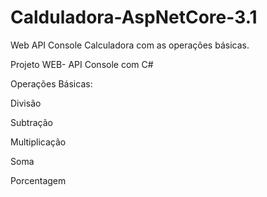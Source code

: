 # Calduladora-AspNetCore-3.1
Web API Console Calculadora com as operações básicas.

Projeto WEB- API Console com C#

Operações Básicas:

Divisão

Subtração

Multiplicação

Soma

Porcentagem
